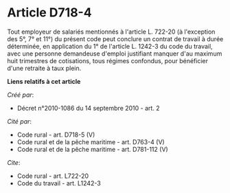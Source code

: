 # Article D718-4

Tout employeur de salariés mentionnés à l'article L. 722-20 (à l'exception des 5°, 7° et 11°) du présent code peut conclure
un contrat de travail à durée déterminée, en application du 1° de l'article L. 1242-3 du code du travail, avec une personne
demandeuse d'emploi justifiant manquer d'au maximum huit trimestres de cotisations, tous régimes confondus, pour bénéficier
d'une retraite à taux plein.

**Liens relatifs à cet article**

_Créé par_:

  - Décret n°2010-1086 du 14 septembre 2010 - art. 2

_Cité par_:

  - Code rural - art. D718-5 (V)
  - Code rural et de la pêche maritime - art. D763-4 (V)
  - Code rural et de la pêche maritime - art. D781-112 (V)

_Cite_:

  - Code rural - art. L722-20
  - Code du travail - art. L1242-3
